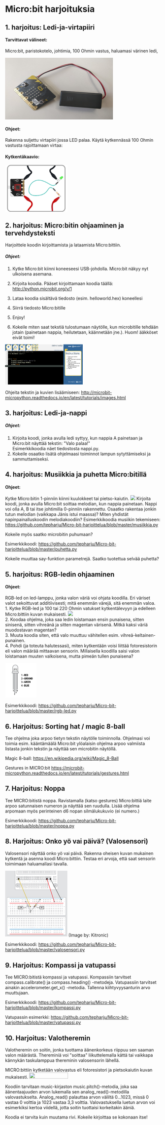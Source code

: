 # Micro:bit harjoituksia

## 1. harjoitus: Ledi-ja-virtapiiri

#### Tarvittavat välineet:

Micro:bit, paristokotelo, johtimia, 100 Ohmin vastus, haluamasi värinen ledi,

<img src="https://github.com/tepharju/Micro-bit-harjoittelua/blob/master/IMG_20180502_133946.jpg" height="200" width="350">



#### Ohjeet:

Rakenna suljettu virtapiiri jossa LED palaa. Käytä kytkennässä 100 Ohmin vastusta rajoittamaan virtaa:

#### Kytkentäkaavio:

<img src="https://github.com/tepharju/Micro-bit-harjoittelua/blob/master/microbit2.png" height="40%" width="40%">

## 2. harjoitus: Micro:bitin ohjaaminen ja tervehdysteksti

Harjoittele koodin kirjoittamista ja lataamista Micro:bittiin.



##### Ohjeet:

1. Kytke Micro:bit kiinni koneeseesi USB-johdolla. Micro:bit näkyy nyt ulkoisena asemana. 
2. Kirjoita koodia. Pääset kirjoittamaan koodia täällä: http://python.microbit.org/v/1
3. Lataa koodia sisältävä tiedosto (esim. helloworld.hex) koneellesi
4. Siirrä tiedosto Micro:bitille
5. Enjoy!

6. Kokeile miten saat tekstiä tulostumaan näytölle, kun microbitille tehdään jotain (painetaan nappia, heilutetaan, käännetään jne.). Huom! ääkköset eivät toimi! 

<img src="https://github.com/tepharju/Micro-bit-harjoittelua/blob/master/microbit1.png" height="50%" width="50%">

Ohjeita tekstin ja kuvien lisäämiseen: http://microbit-micropython.readthedocs.io/en/latest/tutorials/images.html


## 3. harjoitus: Ledi-ja-nappi

##### Ohjeet:

1. Kirjoita koodi, jonka avulla ledi syttyy, kun nappia A painetaan ja Micro:bit näyttää tekstin: "Valo palaa!" 
<br>Esimerkkikoodia näet tiedostosta nappi.py.
2. Kokeile osaatko lisätä ohjelmaasi toiminnot lampun sytyttämiseksi ja sammuttamiseksi.

## 4. harjoitus: Musiikkia ja puhetta Micro:bitillä

#### Ohjeet:

Kytke Micro:bitin 1-pinniin kiinni kuulokkeet tai pietso-kaiutin. 
<img src="https://s3-eu-west-1.amazonaws.com/twsu-production/images/jack-1465559835719.jpg">
Kirjoita koodi, jonka avulla Micro:bit soittaa melodian, kun nappia painetaan. Nappi voi olla A, B tai itse johtimilla 0-pinniin rakennettu. 
Osaatko rakentaa jonkin tutun melodian (vaikkapa Jänis istui maassa)? Miten yhdistät napinpainalluskoodin melodiakoodiin?
Esimerkkikoodia musiikin tekemiseen: https://github.com/tepharju/Micro-bit-harjoittelua/blob/master/musiikkia.py

Kokeile myös saatko microbitin puhumaan?

Esimerkkikoodi: https://github.com/tepharju/Micro-bit-harjoittelua/blob/master/puhetta.py

Kokeile muuttaa say-funktion parametrejä. Saatko tuotettua selvää puhetta?


## 5. harjoitus: RGB-ledin ohjaaminen

#### Ohjeet:

RGB-led on led-lamppu, jonka valon väriä voi ohjata koodilla. Eri väriset valot sekoittuvat additiivisesti; mitä enemmän värejä, sitä enemmän valoa.
<br>1. Kytke RGB-led ja 100 tai 220 Ohmin vatukset kytkentälevyyn ja edelleen Micro:bittiin kuvan mukaisesti. 
<img src="http://www.101computing.net/wp/wp-content/uploads/bbc-microbit-RGB-LED-Circuit-Gradient.png">
<br>2. Koodaa ohjelma, joka saa ledin loistamaan ensin punaisena, sitten sinisenä, sitten vihreänä ja sitten magentan värisenä. Mitkä kaksi väriä muodostavan magentan? 
<br>3. Muuta koodia siten, että valo muuttuu vähitellen esim. vihreä-keltainen-punainen.
<br>4. Pohdi (ja toteuta halutessasi), miten kytkentään voisi liittää fotoresistorin eli valon määrää mittaavan sensorin. Millaisella koodilla saisi valon loistamaan muuten valkoisena, mutta pimeän tullen punaisena?

<img src="https://github.com/tepharju/Micro-bit-harjoittelua/blob/master/RGBPinOut.png" height="20%" width="20%">


Esimerkkikoodi: https://github.com/tepharju/Micro-bit-harjoittelua/blob/master/rgb-led.py

## 6. Harjoitus: Sorting hat / magic 8-ball 

Tee ohjelma joka arpoo tietyn tekstin näytölle toiminnolla. Ohjelmasi voi toimia esim. kääntämäälä Micro:bit ylöalaisin ohjelma arpoo valmiista listasta jonkin tekstin ja näyttää sen microbitin näytöllä.

Magic 8-ball: https://en.wikipedia.org/wiki/Magic_8-Ball

Gestures in MICRO:bit https://microbit-micropython.readthedocs.io/en/latest/tutorials/gestures.html


## 7. Harjoitus: Noppa

Tee MICRO:bitistä noppa. Ravistamalla (katso gestures) Micro:bittiä laite arpoo satunnaisen numeron ja näyttää sen ruudulla. Lisää ohjelma arpomaan myös perinteinen d6 nopan silmälukukuvio (ei numero.)

Esimerkkikoodi: https://github.com/tepharju/Micro-bit-harjoittelua/blob/master/noppa.py

## 8. Harjoitus: Onko yö vai päivä? (Valosensori)

Valosensori näyttää onko yö vai päivä. Rakenna oheisen kuvan mukainen kytkentä ja asenna koodi Micro:bittiin. Testaa eri arvoja, että saat sensorin toimimaan haluamallasi tavalla. 


<img src="https://github.com/tepharju/Micro-bit-harjoittelua/blob/master/microbit_breadboard_schema_light.png" height="40%" width="40%">
(Image by: Kitronic)

Esimerkkikoodi: https://github.com/tepharju/Micro-bit-harjoittelua/blob/master/valosensori.py





## 9. Harjoitus: Kompassi ja vatupassi

Tee MICRO:bitistä kompassi ja vatupassi. Kompassiin tarvitset compass.calibrate() ja compass.heading() -metodeja. Vatupassiin tarvitset ainakin accelerometer.get_x() -metodia. Tallenna kiihtyvyysanturin arvo muuttujaan.

Esimerkkikoodi: https://github.com/tepharju/Micro-bit-harjoittelua/blob/master/kompassi.py

Vatupassin esimerkki: https://github.com/tepharju/Micro-bit-harjoittelua/blob/master/vatupassi.py


## 10. Harjoitus: Valotheremin
Valotheremin on soitin, jonka tuottama äänenkorkeus riippuu sen saaman valon määrästä. Thereminiä voi "soittaa" liikuttelemalla kättä tai vaikkapa kännykän taskulamppua thereminin valosensorin lähellä.

MICRO:bittiin kytketään valovastus eli fotoresistori ja pietsokaiutin kuvan mukaisesti. 
<img src="https://github.com/tepharju/Micro-bit-harjoittelua/blob/master/valotheremin1.png" height="50%" width="50%">

Koodiin tarvitaan music-kirjaston music.pitch()-metodia, joka saa äänentaajuuden arvon lukemalla sen analog_read()-metodilla valovastukselta. Analog_read() palauttaa arvon väliltä 0...1023, missä 0 vastaa 0 volttia ja 1023 vastaa 3,3 volttia. Valovastuksella luetun arvon voi esimerkiksi kertoa viidellä, jotta soitin tuottaisi korkeitakin ääniä.

Koodia ei tarvita kuin muutama rivi. Kokeile kirjoittaa se kokonaan itse!


